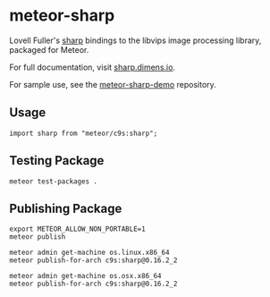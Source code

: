 # meteor-sharp

Lovell Fuller's [sharp](http://github.com/lovell/sharp) bindings to the libvips
image processing library, packaged for Meteor.

For full documentation, visit [sharp.dimens.io](http://sharp.dimens.io/).

For sample use, see the
[meteor-sharp-demo](https://github.com/bdunnette/meteor-sharp-demo) repository.

## Usage

    import sharp from "meteor/c9s:sharp";

## Testing Package

    meteor test-packages .

## Publishing Package

    export METEOR_ALLOW_NON_PORTABLE=1
    meteor publish

    meteor admin get-machine os.linux.x86_64
    meteor publish-for-arch c9s:sharp@0.16.2_2

    meteor admin get-machine os.osx.x86_64
    meteor publish-for-arch c9s:sharp@0.16.2_2


